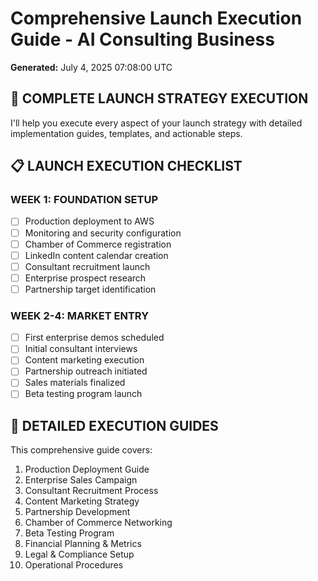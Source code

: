# Comprehensive Launch Execution Guide - AI Consulting Business

**Generated:** July 4, 2025 07:08:00 UTC

## 🚀 **COMPLETE LAUNCH STRATEGY EXECUTION**

I'll help you execute every aspect of your launch strategy with detailed implementation guides, templates, and actionable steps.

## 📋 **LAUNCH EXECUTION CHECKLIST**

### **WEEK 1: FOUNDATION SETUP**
- [ ] Production deployment to AWS
- [ ] Monitoring and security configuration
- [ ] Chamber of Commerce registration
- [ ] LinkedIn content calendar creation
- [ ] Consultant recruitment launch
- [ ] Enterprise prospect research
- [ ] Partnership target identification

### **WEEK 2-4: MARKET ENTRY**
- [ ] First enterprise demos scheduled
- [ ] Initial consultant interviews
- [ ] Content marketing execution
- [ ] Partnership outreach initiated
- [ ] Sales materials finalized
- [ ] Beta testing program launch

## 🎯 **DETAILED EXECUTION GUIDES**

This comprehensive guide covers:
1. Production Deployment Guide
2. Enterprise Sales Campaign
3. Consultant Recruitment Process
4. Content Marketing Strategy
5. Partnership Development
6. Chamber of Commerce Networking
7. Beta Testing Program
8. Financial Planning & Metrics
9. Legal & Compliance Setup
10. Operational Procedures
